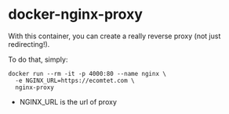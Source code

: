 # docker-nginx-proxy

With this container, you can create a really reverse proxy (not just redirecting!).

To do that, simply:

```
docker run --rm -it -p 4000:80 --name nginx \
  -e NGINX_URL=https://ecomtet.com \
  nginx-proxy
```

* NGINX_URL is the url of proxy
